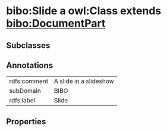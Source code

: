 # bibo:Slide a owl:Class extends [bibo:DocumentPart](/ontology/bibo/DocumentPart)

## Subclasses

## Annotations

|||
|-----|-----|
|rdfs:comment|A slide in a slideshow|
|subDomain|BIBO|
|rdfs:label|Slide|

## Properties

